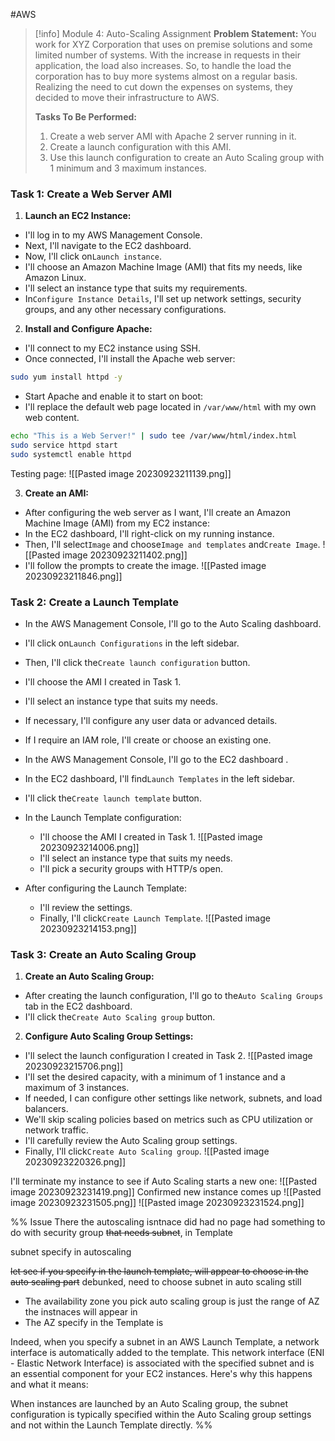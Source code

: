 #AWS


> [!info] Module 4: Auto-Scaling Assignment
> **Problem Statement:** 
> You work for XYZ Corporation that uses on premise solutions and some limited number of systems. With the increase in requests in their application, the load also increases. So, to handle the load the corporation has to buy more systems almost on a regular basis. Realizing the need to cut down the expenses on systems, they decided to move their infrastructure to AWS. 
> 
> **Tasks To Be Performed:** 
> 1. Create a web server AMI with Apache 2 server running in it. 
> 2. Create a launch configuration with this AMI. 
> 3. Use this launch configuration to create an Auto Scaling group with 1 minimum and 3 maximum instances.

### Task 1: Create a Web Server AMI

1. **Launch an EC2 Instance:**
 - I'll log in to my AWS Management Console.
 - Next, I'll navigate to the EC2 dashboard.
 - Now, I'll click on`Launch instance`.
 - I'll choose an Amazon Machine Image (AMI) that fits my needs, like Amazon Linux.
 - I'll select an instance type that suits my requirements.
 - In`Configure Instance Details`, I'll set up network settings, security groups, and any other necessary configurations.
 
 
2. **Install and Configure Apache:**
 
 - I'll connect to my EC2 instance using SSH.
 - Once connected, I'll install the Apache web server:
```bash
sudo yum install httpd -y
```

  - Start Apache and enable it to start on boot:
  - I'll replace the default web page located in `/var/www/html` with my own web content.
```bash
echo "This is a Web Server!" | sudo tee /var/www/html/index.html
sudo service httpd start
sudo systemctl enable httpd
```

Testing page:
![[Pasted image 20230923211139.png]]

3. **Create an AMI:**
 - After configuring the web server as I want, I'll create an Amazon Machine Image (AMI) from my EC2 instance:
  - In the EC2 dashboard, I'll right-click on my running instance.
  - Then, I'll select`Image` and choose`Image and templates` and`Create Image`.
    ![[Pasted image 20230923211402.png]]
  - I'll follow the prompts to create the image.
    ![[Pasted image 20230923211846.png]]

### Task 2: Create a Launch Template


 - In the AWS Management Console, I'll go to the Auto Scaling dashboard.
 - I'll click on`Launch Configurations` in the left sidebar.
 - Then, I'll click the`Create launch configuration` button.
 - I'll choose the AMI I created in Task 1.
 - I'll select an instance type that suits my needs.
 - If necessary, I'll configure any user data or advanced details.
 - If I require an IAM role, I'll create or choose an existing one.

- In the AWS Management Console, I'll go to the EC2 dashboard .
- In the EC2 dashboard, I'll find`Launch Templates` in the left sidebar.
- I'll click the`Create launch template` button.
- In the Launch Template configuration:
    - I'll choose the AMI I created in Task 1.
      ![[Pasted image 20230923214006.png]]
    - I'll select an instance type that suits my needs.
    - I'll pick a security groups with HTTP/s open.
- After configuring the Launch Template:
    - I'll review the settings.
    - Finally, I'll click`Create Launch Template`.
      ![[Pasted image 20230923214153.png]]

### Task 3: Create an Auto Scaling Group

1. **Create an Auto Scaling Group:**
 - After creating the launch configuration, I'll go to the`Auto Scaling Groups` tab in the EC2 dashboard.
 - I'll click the`Create Auto Scaling group` button.
   
2. **Configure Auto Scaling Group Settings:**
 
 - I'll select the launch configuration I created in Task 2.
   ![[Pasted image 20230923215706.png]]
 - I'll set the desired capacity, with a minimum of 1 instance and a maximum of 3 instances.
 - If needed, I can configure other settings like network, subnets, and load balancers.
 - We'll skip scaling policies based on metrics such as CPU utilization or network traffic.
 - I'll carefully review the Auto Scaling group settings.
 - Finally, I'll click`Create Auto Scaling group`.
   ![[Pasted image 20230923220326.png]]

I'll terminate my instance to see if Auto Scaling starts a new one:
![[Pasted image 20230923231419.png]]
Confirmed new instance comes up
![[Pasted image 20230923231505.png]]
![[Pasted image 20230923231524.png]]


%% Issue
There the autoscaling isntnace did had no page
had something to do with security group ~~that needs subnet~~, in Template

subnet specify in autoscaling

~~let see if you specify in the launch template, will appear to choose in the auto scaling part~~ debunked, need to choose subnet in auto scaling still
- The availability zone you pick auto scaling group is just the range of AZ the instnaces will appear in
- The AZ specify in the Template is

Indeed, when you specify a subnet in an AWS Launch Template, a network interface is automatically added to the template. This network interface (ENI - Elastic Network Interface) is associated with the specified subnet and is an essential component for your EC2 instances. Here's why this happens and what it means:

When instances are launched by an Auto Scaling group, the subnet configuration is typically specified within the Auto Scaling group settings and not within the Launch Template directly. %%